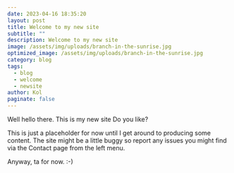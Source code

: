```yaml
---
date: 2023-04-16 18:35:20
layout: post
title: Welcome to my new site
subtitle: ""
description: Welcome to my new site
image: /assets/img/uploads/branch-in-the-sunrise.jpg
optimized_image: /assets/img/uploads/branch-in-the-sunrise.jpg
category: blog
tags:
  - blog
  - welcome
  - newsite
author: Kol
paginate: false
---
```

Well hello there.  This is my new site  Do you like?

T﻿his is just a placeholder for now until I get around to producing some content.  The site might be a little buggy so report any issues you might find via the Contact page from the left menu.

A﻿nyway, ta for now. :-)